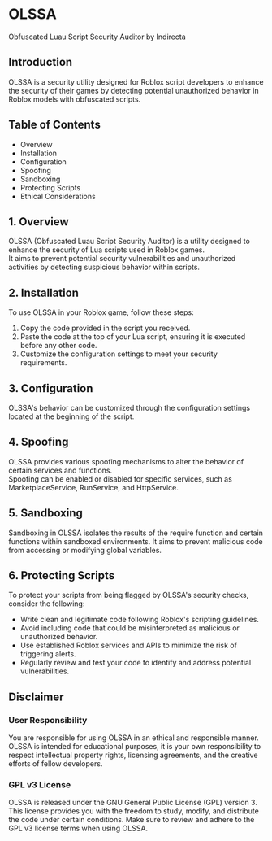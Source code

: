 # OLSSA
Obfuscated Luau Script Security Auditor by Indirecta  

## Introduction

OLSSA is a security utility designed for Roblox script developers to enhance the security of their games by detecting potential unauthorized behavior
in Roblox models with obfuscated scripts.

## Table of Contents

-    Overview
-    Installation
-    Configuration
-    Spoofing
-   Sandboxing
-    Protecting Scripts
-    Ethical Considerations

## 1. Overview

OLSSA (Obfuscated Luau Script Security Auditor) is a utility designed to enhance the security of Lua scripts used in Roblox games.  
It aims to prevent potential security vulnerabilities and unauthorized activities by detecting suspicious behavior within scripts.  
## 2. Installation <a name="installation"></a>

To use OLSSA in your Roblox game, follow these steps:

  1.  Copy the code provided in the script you received.
  2.  Paste the code at the top of your Lua script, ensuring it is executed before any other code.
  3.  Customize the configuration settings to meet your security requirements.

## 3. Configuration

OLSSA's behavior can be customized through the configuration settings located at the beginning of the script.  

## 4. Spoofing

OLSSA provides various spoofing mechanisms to alter the behavior of certain services and functions.  
Spoofing can be enabled or disabled for specific services, such as MarketplaceService, RunService, and HttpService.  

## 5. Sandboxing

Sandboxing in OLSSA isolates the results of the require function and certain functions within sandboxed environments. It aims to prevent malicious code from accessing or modifying global variables.

## 6. Protecting Scripts

To protect your scripts from being flagged by OLSSA's security checks, consider the following:

-  Write clean and legitimate code following Roblox's scripting guidelines.
-  Avoid including code that could be misinterpreted as malicious or unauthorized behavior.
-  Use established Roblox services and APIs to minimize the risk of triggering alerts.
-  Regularly review and test your code to identify and address potential vulnerabilities.

## Disclaimer
### User Responsibility

You are responsible for using OLSSA in an ethical and responsible manner.  
OLSSA is intended for educational purposes, it is your own responsibility to respect intellectual property rights, licensing agreements, and the creative efforts of fellow developers.  

### GPL v3 License

OLSSA is released under the GNU General Public License (GPL) version 3. This license provides you with the freedom to study, modify, and distribute the code under certain conditions. Make sure to review and adhere to the GPL v3 license terms when using OLSSA.
